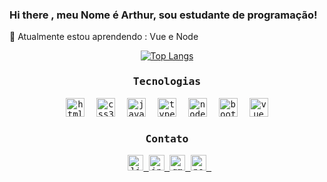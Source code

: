 ### Hi there , meu Nome é Arthur, sou estudante de programação!
🌱 Atualmente estou aprendendo : Vue e Node

<div align="center">
  
[![Top Langs](https://github-readme-stats.vercel.app/api/top-langs/?username=ArthurTaveira&layout=compact&theme=slateorange)](https://github.com/ArthurTaveira/github-readme-stats)

</div>

<div align='center'>
  
<kbd>
  <h3 align="center">Tecnologias</h3>
  
  <div align="center">
    <img width="2" />
    <img src="https://skillicons.dev/icons?i=html" height="30" alt="html5 logo"  />
    <img width="2" />
    <img src="https://skillicons.dev/icons?i=css" height="30" alt="css3 logo"  />
    <img width="2" />
    <img src="https://skillicons.dev/icons?i=js" height="30" alt="javascript logo"  />
    <img width="2" />
    <img src="https://skillicons.dev/icons?i=ts" height="30" alt="typescript logo"  />
    <img width="2" />
    <img src="https://skillicons.dev/icons?i=nodejs" height="30" alt="nodejs logo"  />
    <img width="2" />
    <img src="https://skillicons.dev/icons?i=bootstrap" height="30" alt="bootstrap logo"  />
    <img width="2" />
    <img src="https://skillicons.dev/icons?i=Vue" height="30" alt="vue logo"  />
    <img width="2" />
  </div>
</kbd>

<kbd>
<h3 align="center">Contato</h3>

<div align="center">
  <img width="2" />
  <a href="https://www.linkedin.com/in/ArthurTaveira/" target="_blank">
    <img src="https://img.shields.io/static/v1?message=Linkedin&logo=linkedin&label=&color=0077B5&logoColor=white&labelColor=&style=plastic" height="25" alt="linkedin logo"  />
  </a>
  <a href="https://www.instagram.com/_dev.arthur/" target="_blank">
    <img src="https://img.shields.io/static/v1?message=Instagram&logo=instagram&label=&color=E4405F&logoColor=white&labelColor=&style=plastic" height="25" alt="instagram logo"  />
  </a>
  <a href="arthurguedes001@gmail.com" target="_blank">
    <img src="https://img.shields.io/static/v1?message=Gmail&logo=gmail&label=&color=D14836&logoColor=white&labelColor=&style=plastic" height="25" alt="gmail logo"  />
  </a>
  <a href="https://arthurtaveira.github.io/Portfolio/" target="_blank">
    <img src="https://img.shields.io/badge/Portfólio-000000?style=plastic&logo=About.me&logoColor=white" height="25" alt="portifolio logo"   />
  </a>
  <img width="2" />
</div>
</kbd>

